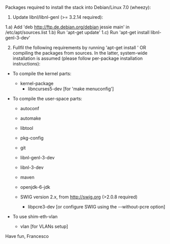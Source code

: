 Packages required to install the stack into Debian/Linux 7.0 (wheezy):

1) Update libnl/libnl-genl (>= 3.2.14 required):

  1.a) Add 'deb http://ftp.de.debian.org/debian jessie main' in
       /etc/apt/sources.list
  1.b) Run 'apt-get update'
  1.c) Run 'apt-get install libnl-genl-3-dev'

2) Fullfil the following requirements by running
   'apt-get install <package>' OR compiling the packages from sources. In the
   latter, system-wide installation is assumed (please follow per-package
   installation instructions):

  * To compile the kernel parts:
     * kernel-package
       * libncurses5-dev [for 'make menuconfig']

  * To compile the user-space parts:
     * autoconf
     * automake
     * libtool
     * pkg-config
     * git
     * libnl-genl-3-dev
     * libnl-3-dev
     * maven
     * openjdk-6-jdk

     * SWIG version 2.x, from http://swig.org (>2.0.8 required)
        * libpcre3-dev [or configure SWIG using the --without-pcre option]

  * To use shim-eth-vlan
     * vlan [for VLANs setup]

Have fun,
Francesco

